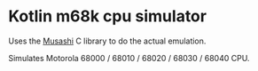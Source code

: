 # Kotlin m68k cpu simulator

Uses the [Musashi](https://github.com/kstenerud/Musashi) C library to do the actual emulation.

Simulates Motorola 68000 / 68010 / 68020 / 68030 / 68040 CPU.



